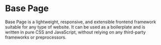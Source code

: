 # Base Page

Base Page is a lightweight, responsive, and extensible frontend framework suitable for any type of website. It can be used as a boilerplate and is written in pure CSS and JavaScript, without relying on any third-party frameworks or preprocessors.